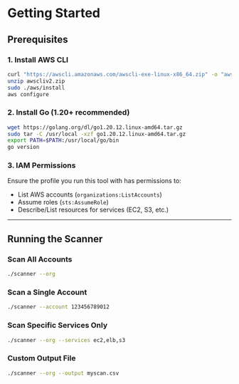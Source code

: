 # Getting Started

## Prerequisites

### 1. Install AWS CLI

```bash
curl "https://awscli.amazonaws.com/awscli-exe-linux-x86_64.zip" -o "awscliv2.zip"
unzip awscliv2.zip
sudo ./aws/install
aws configure
```

### 2. Install Go (1.20+ recommended)

```bash
wget https://golang.org/dl/go1.20.12.linux-amd64.tar.gz
sudo tar -C /usr/local -xzf go1.20.12.linux-amd64.tar.gz
export PATH=$PATH:/usr/local/go/bin
go version
```

### 3. IAM Permissions

Ensure the profile you run this tool with has permissions to:

- List AWS accounts (`organizations:ListAccounts`)
- Assume roles (`sts:AssumeRole`)
- Describe/List resources for services (EC2, S3, etc.)

---

## Running the Scanner

### Scan All Accounts

```bash
./scanner --org
```

### Scan a Single Account

```bash
./scanner --account 123456789012
```

### Scan Specific Services Only

```bash
./scanner --org --services ec2,elb,s3
```

### Custom Output File

```bash
./scanner --org --output myscan.csv
```
